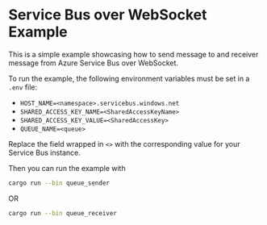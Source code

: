 # Service Bus over WebSocket Example

This is a simple example showcasing how to send message to and receiver message from Azure Service Bus over WebSocket.

To run the example, the following environment variables must be set in a `.env` file:

- `HOST_NAME=<namespace>.servicebus.windows.net`
- `SHARED_ACCESS_KEY_NAME=<SharedAccessKeyName>`
- `SHARED_ACCESS_KEY_VALUE=<SharedAccessKey>`
- `QUEUE_NAME=<queue>`

Replace the field wrapped in `<>` with the corresponding value for your Service Bus instance.

Then you can run the example with

```sh
cargo run --bin queue_sender
```

OR

```sh
cargo run --bin queue_receiver
```

